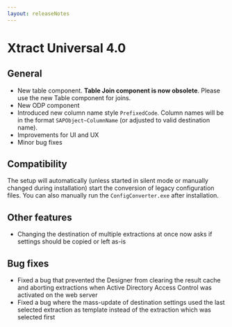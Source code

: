 ```yaml
---
layout: releaseNotes
---
```


# Xtract Universal 4.0

## General 
- New table component. **Table Join component is now obsolete**. Please use the new Table component for joins.
- New ODP component
- Introduced new column name style `PrefixedCode`. Column names will be in the format `SAPObject~ColumnName` (or adjusted to valid destination name).
- Improvements for UI and UX
- Minor bug fixes

## Compatibility
The setup will automatically (unless started in silent mode or manually changed during installation) start the conversion of legacy configuration files. You can also manually run the `ConfigConverter.exe` after installation.

## Other features
- Changing the destination of multiple extractions at once now asks if settings should be copied or left as-is

## Bug fixes
- Fixed a bug that prevented the Designer from clearing the result cache and aborting extractions when Active Directory Access Control was activated on the web server
- Fixed a bug where the mass-update of destination settings used the last selected extraction as template instead of the extraction which was selected first